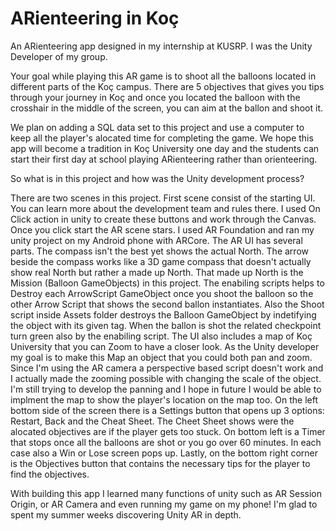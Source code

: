 # ARienteering in Koç
An ARienteering app designed in my internship at KUSRP. I was the Unity Developer of my group.

Your goal while playing this AR game is to shoot all the balloons located in different parts of the Koç campus. There are 5 objectives that gives you tips through your journey in Koç and once you located the balloon with the crosshair in the middle of the screen, you can aim at the ballon and shoot it.

We plan on adding a SQL data set to this project and use a computer to keep all the player's alocated time for completing the game. We hope this app will become a tradition in Koç University one day and the students can start their first day at school playing ARienteering rather than orienteering.

So what is in this project and how was the Unity development process?

There are two scenes in this project. First scene consist of the starting UI. You can learn more about the development team and rules there. I used On Click action in unity to create these buttons and work through the Canvas. Once you click start the AR scene stars. I used AR Foundation and ran my unity project on my Android phone with ARCore. The AR UI has several parts. The compass isn't the best yet shows the actual North. The arrow beside the compass works like a 3D game compass that doesn't actually show real North but rather a made up North. That made up North is the Mission (Balloon GameObjects) in this project. The enabiling scripts helps to Destroy each ArrowScript GameObject once you shoot the balloon so the other Arrow Script that shows the second ballon instantiates. Also the Shoot script inside Assets folder destroys the Balloon GameObject by indetifying the object with its given tag. When the ballon is shot the related checkpoint turn green also by the enabiling script. The UI also includes a map of Koç University that you can Zoom to have a closer look. As the Unity developer my goal is to make this Map an object that you could both pan and zoom. Since I'm using the AR camera a perspective based script doesn't work and I actually made the zooming possible with changing the scale of the object. I'm still trying to develop the panning and I hope in future I would be able to implment the map to show the player's location on the map too. On the left bottom side of the screen there is a Settings button that opens up 3 options: Restart, Back and the Cheat Sheet. The Cheet Sheet shows were the alocated objectives are if the player gets too stuck. On bottom left is a Timer that stops once all the balloons are shot or you go over 60 minutes. In each case also a Win or Lose screen pops up. Lastly, on the bottom right corner is the Objectives button that contains the necessary tips for the player to find the objectives.

With building this app I learned many functions of unity such as AR Session Origin, or AR Camera and even running my game on my phone! I'm glad to spent my summer weeks discovering Unity AR in depth.
